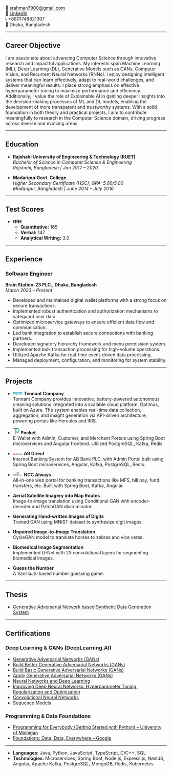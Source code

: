 
📧 [srahman7900@gmail.com](mailto:srahman7900@gmail.com)  
🔗 [LinkedIn](https://www.linkedin.com/in/shohanoor-rahman/)  
📞 +8801748821307  
📍 Dhaka, Bangladesh  

---

##  Career Objective

I am passionate about advancing Computer Science through innovative research and impactful applications. My interests span Machine Learning (ML), Deep Learning (DL), Generative Models such as GANs, Computer Vision, and Recurrent Neural Networks (RNNs). I enjoy designing intelligent systems that can learn effectively, adapt to real-world challenges, and deliver meaningful results. I place strong emphasis on effective hyperparameter tuning to maximize performance and efficiency. Additionally, I value the role of Explainable AI in gaining deeper insights into the decision-making processes of ML and DL models, enabling the development of more transparent and trustworthy systems. With a solid foundation in both theory and practical projects, I aim to contribute meaningfully to research in the Computer Science domain, driving progress across diverse and evolving areas.

---

##  Education

- **Rajshahi University of Engineering & Technology (RUET)**  
  *Bachelor of Science in Computer Science & Engineering*  
  *Rajshahi, Bangladesh | Jan 2017 – 2020*

- **Madaripur Govt. College**  
  *Higher Secondary Certificate (HSC); GPA: 5.00/5.00*  
  *Madaripur, Bangladesh | June 2014 – July 2016*

---

##  Test Scores

- **GRE**  
  - **Quantitative:** 165  
  - **Verbal:** 147  
  - **Analytical Writing:** 3.0
    
---

##  Experience

### Software Engineer  
**Brain Station-23 PLC., Dhaka, Bangladesh**  
*March 2023 – Present*

- Developed and maintained digital wallet platforms with a strong focus on secure transactions.
- Implemented robust authentication and authorization mechanisms to safeguard user data.
- Optimized microservice gateways to ensure efficient data flow and communication.
- Led bank integration to establish secure connections with banking partners.
- Developed signatory hierarchy framework and menu permission system.
- Implemented bulk transaction processing for high-volume operations.
- Utilized Apache Kafka for real-time event-driven data processing.
- Managed deployment, configuration, and monitoring for system stability.

---

##  Projects

- <img src="assets/tennant.png" width="30"/> **Tennant Company**  
  Tennant Company provides innovative, battery-powered autonomous cleaning solutions integrated into a scalable cloud platform, Optimus, built on Azure. The system enables real-time data collection, aggregation, and insight generation via API-driven architecture, powering portals like Hercules and IRIS.

- <img src="assets/pocket-icon.png" width="20"/> **Pocket**  
  E-Wallet with Admin, Customer, and Merchant Portals using Spring Boot microservices and Angular frontend. Utilized PostgreSQL, Kafka, Redis.

- <img src="assets/ab-logo.png" width="30"/> **AB Direct**  
  Internet Banking System for AB Bank PLC. with Admin Portal built using Spring Boot microservices, Angular, Kafka, PostgreSQL, Redis.

- <img src="assets/ncc-logo.png" width="30"/> **NCC Always**  
  All-in-one web portal for banking transactions like MFS, bill pay, fund transfers, etc. Built with Spring Boot, Kafka, Angular.

- **Aerial Satellite Imagery into Map Routes**  
  Image-to-image translation using Conditional GAN with encoder-decoder and PatchGAN discriminator.

- **Generating Hand-written Images of Digits**  
  Trained GAN using MNIST dataset to synthesize digit images.

- **Unpaired Image-to-Image Translation**  
  CycleGAN model to translate horses to zebras and vice versa.

- **Biomedical Image Segmentation**  
  Implemented U-Net with 23 convolutional layers for segmenting biomedical images.

- **Guess the Number**  
  A VanillaJS-based number guessing game.

---

##  Thesis

- [Generative Adversarial Network based Synthetic Data Generation System](https://github.com/shohanoorr/UG-Thesis.git)

---
##  Certifications

###  Deep Learning & GANs (DeepLearning.AI)
- [Generative Adversarial Networks (GANs)](https://coursera.org/share/4e77a15c8e4b36a6a1bb5087d89b9ee6)
- [Build Better Generative Adversarial Networks (GANs)](https://coursera.org/share/22fc3c9a49e2b21da48cf4cea50bc9f7)
- [Build Basic Generative Adversarial Networks (GANs)](https://www.coursera.org/account/accomplishments/verify/HBCDHSZMQ36U)
- [Apply Generative Adversarial Networks (GANs)](https://coursera.org/share/d04cde9a4bf3b81cb0124f67b2621fa6)
- [Neural Networks and Deep Learning](https://www.coursera.org/account/accomplishments/verify/UCUXWGK6HMRK)
- [Improving Deep Neural Networks: Hyperparameter Tuning, Regularization and Optimization](https://coursera.org/share/be50cd3a6ffbd98c1089dc4ca99d89b1)
- [Convolutional Neural Networks](https://coursera.org/share/0c0962410e14a6578bc35b7b6d32cc1b)
- [Sequence Models](https://coursera.org/share/31c21f5616a5c2da4eb6157e318751c5)

###  Programming & Data Foundations
- [Programming for Everybody (Getting Started with Python) – University of Michigan](https://www.coursera.org/account/accomplishments/verify/SVXBF7NQUTSP)
- [Foundations: Data, Data, Everywhere – Google](https://coursera.org/share/dfc2165696b8b739e7581026d19f1c70)

---

- **Languages:** Java, Python, JavaScript, TypeScript, C/C++, SQL  
- **Technologies:** Microservices, Spring Boot, Node.js, Express.js, NestJS, Angular, Apache Kafka, PostgreSQL, MongoDB, Redis, Kubernetes

